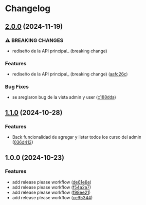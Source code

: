 # Changelog

## [2.0.0](https://github.com/JhonatanMosquera/Dev_4team/compare/v1.1.0...v2.0.0) (2024-11-19)


### ⚠ BREAKING CHANGES

* rediseño de la API principal_ (breaking change)

### Features

* rediseño de la API principal_ (breaking change) ([aafc26c](https://github.com/JhonatanMosquera/Dev_4team/commit/aafc26c5c863c12fb691588fff7eeeb3bef74140))


### Bug Fixes

* se areglaron bug de la vista admin y user ([c188dda](https://github.com/JhonatanMosquera/Dev_4team/commit/c188ddae4759251cf5ce01008a12125cb641c2a5))

## [1.1.0](https://github.com/JhonatanMosquera/Dev_4team/compare/v1.0.0...v1.1.0) (2024-10-28)


### Features

* Back funcionalidad de agregar y listar todos los curso del admin ([036d413](https://github.com/JhonatanMosquera/Dev_4team/commit/036d41349fb7cec7d37f13ff9a82eae0fdb9a5b0))

## 1.0.0 (2024-10-23)


### Features

* add release please workflow ([de61e8e](https://github.com/JhonatanMosquera/Dev_4team/commit/de61e8e58d498b68a3c00ce1db6744005043509e))
* add release please workflow ([f54a2a7](https://github.com/JhonatanMosquera/Dev_4team/commit/f54a2a7a1bb172c41bb86be15d95f462ba583f83))
* add release please workflow ([f98ee21](https://github.com/JhonatanMosquera/Dev_4team/commit/f98ee21af9210fa45847d43378bae76ff493bc40))
* add release please workflow ([ce95344](https://github.com/JhonatanMosquera/Dev_4team/commit/ce953446e4cfe4ebedba7721054fb3067af11126))
